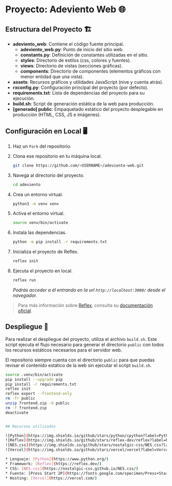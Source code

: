 # Proyecto: Adeviento Web 🌐

## Estructura del Proyecto 🏗️

* **adeviento_web**: Contiene el código fuente principal.
	* **adeviento_web.py**: Punto de inicio del sitio web.
	* **constants.py**: Definición de constantes utilizadas en el sitio.
	* **styles**: Directorio de estilos (css, colores y fuentes).
	* **views**: Directorio de vistas (secciones gráficas).
	* **components**: Directorio de componentes (elementos gráficos con menor entidad que una vista).
* **assets**: Recursos gráficos y utilidades JavaScript (nive y cuenta atrás).
* **rxconfig.py**: Configuración principal del proyecto (por defecto).
* **requirements.txt**: Lista de dependencias del proyecto para su ejecución.
* **build.sh**: Script de generación estática de la web para producción.
* **[generado] public**: Empaquetado estático del proyecto desplegable en producción (HTML, CSS, JS e imágenes).

## Configuración en Local 🖥️

1. Haz un `Fork` del repositorio.

2. Clona ese repositorio en tu máquina local.

    ```bash 
    git clone https://github.com/<USERNAME>/adeviento-web.git
    ```

3. Navega al directorio del proyecto.

    ```bash
    cd adeviento
    ```

4. Crea un entorno virtual.

    ```bash
    python3 -m venv venv
    ```

5. Activa el entorno virtual.

    ```bash
    source venv/bin/activate
    ```

6. Instala las dependencias.

    ```bash
    python -m pip install -r requirements.txt
    ```

7. Inicializa el proyecto de Reflex.

    ```bash
    reflex init
    ```

8. Ejecuta el proyecto en local.

    ```bash
    reflex run
    ```

    *Podrás acceder a él entrando en la url `http://localhost:3000/` desde el navegador.*

> Para más información sobre [Reflex](https://reflex.dev/), consulta su [documentación oficial](https://reflex.dev/docs).

## Despliegue 🚀

Para realizar el despliegue del proyecto, utiliza el archivo `build.sh`. Este script ejecuta el flujo necesario para generar el directorio `public` con todos los recursos estáticos necesarios para el servidor web.

El repositorio siempre cuenta con el directorio `public` para que puedas revisar el contenido estático de la web sin ejecutar el script `build.sh`.

```bash
source .venv/bin/activate
pip install --upgrade pip
pip install -r requirements.txt
reflex init
reflex export --frontend-only
rm -fr public
unzip frontend.zip -d public
rm -f frontend.zip
deactivate


## Recursos utilizados

![Python](https://img.shields.io/github/stars/python/cpython?label=Python&style=social)
![Reflex](https://img.shields.io/github/stars/reflex-dev/reflex?label=Reflex&style=social)
![NES.css](https://img.shields.io/github/stars/nostalgic-css/NES.css?label=NES.css&style=social)
![Vercel](https://img.shields.io/github/stars/vercel/vercel?label=Vercel&style=social)

* Lenguaje: [Python](https://www.python.org/)
* Framework: [Reflex](https://reflex.dev/)
* CSS: [NES.css](https://nostalgic-css.github.io/NES.css/)
* Fuente: [Press Start 2P](https://fonts.google.com/specimen/Press+Start+2P)
* Hosting: [Vercel](https://vercel.com/)